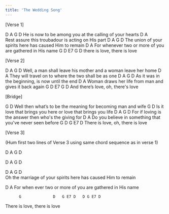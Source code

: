 ```yaml
---
title: 'The Wedding Song'
---
```


[Verse 1]

D               A                 G              D
He is now to be among you at the calling of your hearts 
D                              A  
Rest assure this troubadour is acting on His part 
D                 A                 G              D
The union of your spirits here has caused Him to remain 
D                                   A
For whenever two or more of you are gathered in His name 
          G              D   E7 G D
there is love, there is love

[Verse 2]

D                           A              G             D
Well, a man shall leave his mother and a woman leave her home 
D                                A 
They will travel on to where the two shall be as one
D                A             G             D
As it was in the beginning, is now until the end
D                                 A
Woman draws her life from man and gives it back again
             G                 D   E7 G D
And there’s love, oh, there's love


[Bridge]

G                                      D
Well then what’s to be the meaning for becoming man and wife
G                              D
Is it love that brings you here or love that brings you life
D                    A           G                D
For if loving is the answer then who's the giving for
D                                A
Do you believe in something that you've never seen before
          G                  D   G E7 D
There is love, oh, there is love



[Verse 3]


(Hum first two lines of Verse 3 using same chord sequence as in verse 1) 

D A G D

D A G D


D                       A                 G             D             
Oh the marriage of your spirits here has caused Him to remain

D                                    A
For when ever two or more of you are gathered in His name

          G              D   G E7 D   D G E7 D
There is love, there is love
